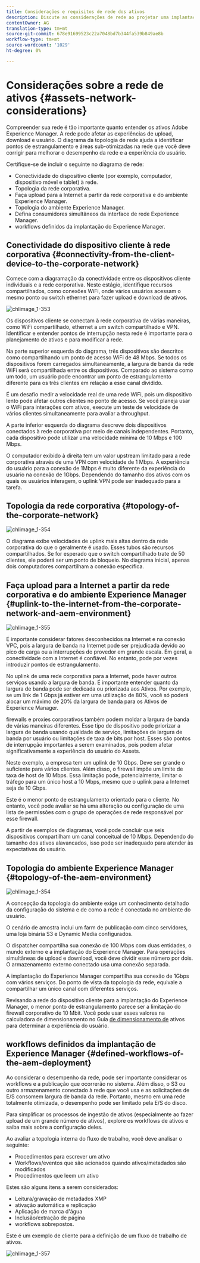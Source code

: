 ```yaml
---
title: Considerações e requisitos de rede dos ativos
description: Discute as considerações de rede ao projetar uma implantação do Adobe Experience Manager Assets.
contentOwner: AG
translation-type: tm+mt
source-git-commit: 678e91699523c22a7048bd7b344fa539b849ae8b
workflow-type: tm+mt
source-wordcount: '1029'
ht-degree: 0%

---
```



# Considerações sobre a rede de ativos {#assets-network-considerations}

Compreender sua rede é tão importante quanto entender os ativos Adobe Experience Manager. A rede pode afetar as experiências de upload, download e usuário. O diagrama da topologia de rede ajuda a identificar pontos de estrangulamento e áreas sub-otimizadas na rede que você deve corrigir para melhorar o desempenho da rede e a experiência do usuário.

Certifique-se de incluir o seguinte no diagrama de rede:

* Conectividade do dispositivo cliente (por exemplo, computador, dispositivo móvel e tablet) à rede.
* Topologia da rede corporativa.
* Faça upload para a Internet a partir da rede corporativa e do ambiente Experience Manager.
* Topologia do ambiente Experience Manager.
* Defina consumidores simultâneos da interface de rede Experience Manager.
* workflows definidos da implantação do Experience Manager.

## Conectividade do dispositivo cliente à rede corporativa {#connectivity-from-the-client-device-to-the-corporate-network}

Comece com a diagramação da conectividade entre os dispositivos cliente individuais e a rede corporativa. Neste estágio, identifique recursos compartilhados, como conexões WiFi, onde vários usuários acessam o mesmo ponto ou switch ethernet para fazer upload e download de ativos.

![chlimage_1-353](assets/chlimage_1-353.png)

Os dispositivos cliente se conectam à rede corporativa de várias maneiras, como WiFi compartilhado, ethernet a um switch compartilhado e VPN. Identificar e entender pontos de interrupção nesta rede é importante para o planejamento de ativos e para modificar a rede.

Na parte superior esquerda do diagrama, três dispositivos são descritos como compartilhando um ponto de acesso WiFi de 48 Mbps. Se todos os dispositivos forem carregados simultaneamente, a largura de banda da rede WiFi será compartilhada entre os dispositivos. Comparado ao sistema como um todo, um usuário pode encontrar um ponto de estrangulamento diferente para os três clientes em relação a esse canal dividido.

É um desafio medir a velocidade real de uma rede WiFi, pois um dispositivo lento pode afetar outros clientes no ponto de acesso. Se você planeja usar o WiFi para interações com ativos, execute um teste de velocidade de vários clientes simultaneamente para avaliar a throughput.

A parte inferior esquerda do diagrama descreve dois dispositivos conectados à rede corporativa por meio de canais independentes. Portanto, cada dispositivo pode utilizar uma velocidade mínima de 10 Mbps e 100 Mbps.

O computador exibido à direita tem um valor upstream limitado para a rede corporativa através de uma VPN com velocidade de 1 Mbps. A experiência do usuário para a conexão de 1Mbps é muito diferente da experiência do usuário na conexão de 1Gbps. Dependendo do tamanho dos ativos com os quais os usuários interagem, o uplink VPN pode ser inadequado para a tarefa.

## Topologia da rede corporativa {#topology-of-the-corporate-network}

![chlimage_1-354](assets/chlimage_1-354.png)

O diagrama exibe velocidades de uplink mais altas dentro da rede corporativa do que o geralmente é usado. Esses tubos são recursos compartilhados. Se for esperado que o switch compartilhado trate de 50 clientes, ele poderá ser um ponto de bloqueio. No diagrama inicial, apenas dois computadores compartilham a conexão específica.

## Faça upload para a Internet a partir da rede corporativa e do ambiente Experience Manager {#uplink-to-the-internet-from-the-corporate-network-and-aem-environment}

![chlimage_1-355](assets/chlimage_1-355.png)

É importante considerar fatores desconhecidos na Internet e na conexão VPC, pois a largura de banda na Internet pode ser prejudicada devido ao pico de carga ou a interrupções do provedor em grande escala. Em geral, a conectividade com a Internet é confiável. No entanto, pode por vezes introduzir pontos de estrangulamento.

No uplink de uma rede corporativa para a Internet, pode haver outros serviços usando a largura de banda. É importante entender quanto da largura de banda pode ser dedicada ou priorizada aos Ativos. Por exemplo, se um link de 1 Gbps já estiver em uma utilização de 80%, você só poderá alocar um máximo de 20% da largura de banda para os Ativos de Experience Manager.

firewalls e proxies corporativos também podem moldar a largura de banda de várias maneiras diferentes. Esse tipo de dispositivo pode priorizar a largura de banda usando qualidade de serviço, limitações de largura de banda por usuário ou limitações de taxa de bits por host. Esses são pontos de interrupção importantes a serem examinados, pois podem afetar significativamente a experiência do usuário do Assets.

Neste exemplo, a empresa tem um uplink de 10 Gbps. Deve ser grande o suficiente para vários clientes. Além disso, o firewall impõe um limite de taxa de host de 10 Mbps. Essa limitação pode, potencialmente, limitar o tráfego para um único host a 10 Mbps, mesmo que o uplink para a Internet seja de 10 Gbps.

Este é o menor ponto de estrangulamento orientado para o cliente. No entanto, você pode avaliar se há uma alteração ou configuração de uma lista de permissões com o grupo de operações de rede responsável por esse firewall.

A partir de exemplos de diagramas, você pode concluir que seis dispositivos compartilham um canal conceitual de 10 Mbps. Dependendo do tamanho dos ativos alavancados, isso pode ser inadequado para atender às expectativas do usuário.

## Topologia do ambiente Experience Manager {#topology-of-the-aem-environment}

![chlimage_1-354](assets/chlimage_1-356.png)

A concepção da topologia do ambiente exige um conhecimento detalhado da configuração do sistema e de como a rede é conectada no ambiente do usuário.

O cenário de amostra inclui um farm de publicação com cinco servidores, uma loja binária S3 e Dynamic Media configurados.

O dispatcher compartilha sua conexão de 100 Mbps com duas entidades, o mundo externo e a implantação do Experience Manager. Para operações simultâneas de upload e download, você deve dividir esse número por dois. O armazenamento externo conectado usa uma conexão separada.

A implantação do Experience Manager compartilha sua conexão de 1Gbps com vários serviços. Do ponto de vista da topologia da rede, equivale a compartilhar um único canal com diferentes serviços.

Revisando a rede do dispositivo cliente para a implantação do Experience Manager, o menor ponto de estrangulamento parece ser a limitação do firewall corporativo de 10 Mbit. Você pode usar esses valores na calculadora de dimensionamento no Guia [de dimensionamento de](assets-sizing-guide.md) ativos para determinar a experiência do usuário.

## workflows definidos da implantação de Experience Manager {#defined-workflows-of-the-aem-deployment}

Ao considerar o desempenho da rede, pode ser importante considerar os workflows e a publicação que ocorrerão no sistema. Além disso, o S3 ou outro armazenamento conectado à rede que você usa e as solicitações de E/S consomem largura de banda da rede. Portanto, mesmo em uma rede totalmente otimizada, o desempenho pode ser limitado pela E/S do disco.

Para simplificar os processos de ingestão de ativos (especialmente ao fazer upload de um grande número de ativos), explore os workflows de ativos e saiba mais sobre a configuração deles.

Ao avaliar a topologia interna do fluxo de trabalho, você deve analisar o seguinte:

* Procedimentos para escrever um ativo
* Workflows/eventos que são acionados quando ativos/metadados são modificados
* Procedimentos que leem um ativo

Estes são alguns itens a serem considerados:

* Leitura/gravação de metadados XMP
* ativação automática e replicação
* Aplicação de marca d&#39;água
* Inclusão/extração de página
* workflows sobrepostos.

Este é um exemplo de cliente para a definição de um fluxo de trabalho de ativos.

![chlimage_1-357](assets/chlimage_1-357.png)
